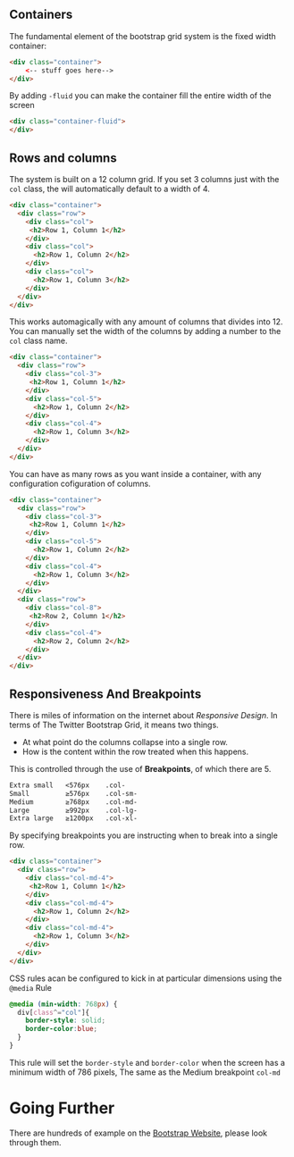 ## Containers

The fundamental element of the bootstrap grid system is the fixed width container:

```html
<div class="container">
    <-- stuff goes here-->
</div>
```

By adding `-fluid` you can make the container fill the entire width of the screen

```html
<div class="container-fluid">                                                                                                       <-- stuff goes here-->
</div>
```

## Rows and columns

The system is built on a 12 column grid. If you set 3 columns just with the `col` class, the will automatically default to a width of 4.

```html
<div class="container">
  <div class="row">
    <div class="col">
     <h2>Row 1, Column 1</h2>
    </div>
    <div class="col">
      <h2>Row 1, Column 2</h2>
    </div>
    <div class="col">
      <h2>Row 1, Column 3</h2>
    </div>
  </div>
</div>
```

This works automagically with any amount of columns that divides into 12. You can manually set the width of the columns by adding a number to the `col` class name.

```html
<div class="container">
  <div class="row">
    <div class="col-3">
     <h2>Row 1, Column 1</h2>
    </div>
    <div class="col-5">
      <h2>Row 1, Column 2</h2>
    </div>
    <div class="col-4">
      <h2>Row 1, Column 3</h2>
    </div>
  </div>
</div>
```

You can have as many rows as you want inside a container, with any configuration cofiguration of columns.

```html
<div class="container">
  <div class="row">
    <div class="col-3">
     <h2>Row 1, Column 1</h2>
    </div>
    <div class="col-5">
      <h2>Row 1, Column 2</h2>
    </div>
    <div class="col-4">
      <h2>Row 1, Column 3</h2>
    </div>
  </div>
  <div class="row">
    <div class="col-8">
     <h2>Row 2, Column 1</h2>
    </div>
    <div class="col-4">
      <h2>Row 2, Column 2</h2>
    </div>
  </div>
</div>
```

## Responsiveness And Breakpoints

There is miles of information on the internet about *Responsive Design*. In terms of The Twitter Bootstrap Grid, it means two things.

* At what point do the columns collapse into a single row.
* How is the content within the row treated when this happens.

This is controlled through the use of **Breakpoints**, of which there are 5.

```txt
Extra small   <576px  	.col-
Small         ≥576px    .col-sm-
Medium        ≥768px    .col-md-
Large         ≥992px    .col-lg-
Extra large   ≥1200px   .col-xl-
```

By specifying breakpoints you are instructing when to break into a single row.

```html
<div class="container">
  <div class="row">
    <div class="col-md-4">
     <h2>Row 1, Column 1</h2>
    </div>
    <div class="col-md-4">
      <h2>Row 1, Column 2</h2>
    </div>
    <div class="col-md-4">
      <h2>Row 1, Column 3</h2>
    </div>
  </div>
</div>
```

CSS rules acan be configured to kick in at particular dimensions using the `@media` Rule

```css
@media (min-width: 768px) {
  div[class^="col"]{
    border-style: solid;
    border-color:blue;
  }
}
```
This rule will set the `border-style` and `border-color` when the screen has a minimum width of 786 pixels, The same as the Medium breakpoint `col-md`

# Going Further

There are hundreds of example on the [Bootstrap Website](https://getbootstrap.com/docs/4.1/layout/grid/), please look through them.
